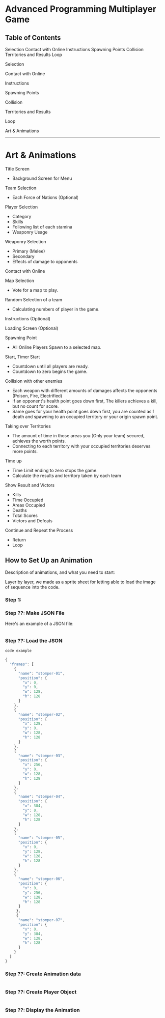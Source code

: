 # Advanced Programming Multiplayer Game

## Table of Contents

 Selection
 Contact with Online
 Instructions
 Spawning Points
 Collision
 Territories and Results
 Loop

 Selection

 Contact with Online

 Instructions

 Spawning Points

 Collision

 Territories and Results

 Loop

Art & Animations

---

# Art & Animations

Title Screen
* Background Screen for Menu

Team Selection
* Each Force of Nations (Optional)

Player Selection
* Category
* Skills
* Following list of each stamina
* Weaponry Usage

Weaponry Selection
* Primary (Melee)
* Secondary
* Effects of damage to opponents

Contact with Online

Map Selection
* Vote for a map to play.

Random Selection of a team
* Calculating numbers of player in the game.

Instructions (Optional)

Loading Screen (Optional)

Spawning Point
* All Online Players Spawn to a selected map.

Start, Timer Start
* Countdown until all players are ready.
* Countdown to zero begins the game.

Collision with other enemies
* Each weapon with different amounts of damages affects the opponents (Poison, Fire, Electrified)
* If an opponent's health point goes down first, The killers achieves a kill, but no count for score.
* Same goes for your health point goes down first, you are counted as 1 death and spawning to an occupied territory or your origin spawn point.

Taking over Territories
* The amount of time in those areas you (Only your team) secured, achieves the worth points.
* Connecting to each territory with your occupied territories deserves more points.

Time up
* Time Limit ending to zero stops the game.
* Calculate the results and territory taken by each team

Show Result and Victors
* Kills
* Time Occupied
* Areas Occupied
* Deaths
* Total Scores
* Victors and Defeats

Continue and Repeat the Process
* Return
* Loop

## How to Set Up an Animation

Description of animations, and what you need to start:

Layer by layer, we made as a sprite sheet for letting able to load the image of sequence into the code.

### Step 1:

### Step ??: Make JSON File

Here's an example of a JSON file:

```javascript

```

### Step ??: Load the JSON

```javascript
code example

{
  "frames": [
    {
      "name": "stomper-01",
      "position": {
        "x": 0,
        "y": 0,
        "w": 128,
        "h": 128
      }
    },
    {
      "name": "stomper-02",
      "position": {
        "x": 128,
        "y": 0,
        "w": 128,
        "h": 128
      }
    },
    {
      "name": "stomper-03",
      "position": {
        "x": 256,
        "y": 0,
        "w": 128,
        "h": 128
      }
    },
    {
      "name": "stomper-04",
      "position": {
        "x": 384,
        "y": 0,
        "w": 128,
        "h": 128
      }
    },
    {
      "name": "stomper-05",
      "position": {
        "x": 0,
        "y": 128,
        "w": 128,
        "h": 128
      }
    },
    {
      "name": "stomper-06",
      "position": {
        "x": 0,
        "y": 256,
        "w": 128,
        "h": 128
      }
     },
     {
      "name": "stomper-07",
      "position": {
        "x": 0,
        "y": 384,
        "w": 128,
        "h": 128
      }
    }
  ]
}
```


### Step ??: Create Animation data
```javascript

```

### Step ??: Create Player Object
```javascript


```

### Step ??: Display the Animation
```javascript

```
